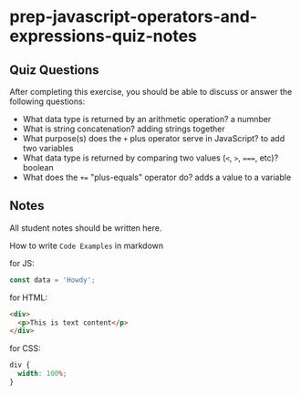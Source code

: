 # prep-javascript-operators-and-expressions-quiz-notes

## Quiz Questions

After completing this exercise, you should be able to discuss or answer the following questions:

- What data type is returned by an arithmetic operation?
  a numnber
- What is string concatenation?
  adding strings together
- What purpose(s) does the `+` plus operator serve in JavaScript?
  to add two variables
- What data type is returned by comparing two values (`<`, `>`, `===`, etc)?
  boolean
- What does the `+=` "plus-equals" operator do?
  adds a value to a variable

## Notes

All student notes should be written here.

How to write `Code Examples` in markdown

for JS:

```javascript
const data = 'Howdy';
```

for HTML:

```html
<div>
  <p>This is text content</p>
</div>
```

for CSS:

```css
div {
  width: 100%;
}
```
